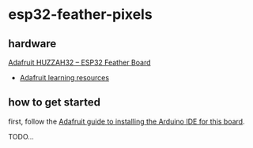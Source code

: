 # esp32-feather-pixels

## hardware

[Adafruit HUZZAH32 – ESP32 Feather Board](https://www.adafruit.com/product/3405)

- [Adafruit learning resources](https://learn.adafruit.com/adafruit-huzzah32-esp32-feather)

## how to get started

first, follow the [Adafruit guide to installing the Arduino IDE for this board](https://learn.adafruit.com/adafruit-huzzah32-esp32-feather/using-with-arduino-ide).

TODO...
